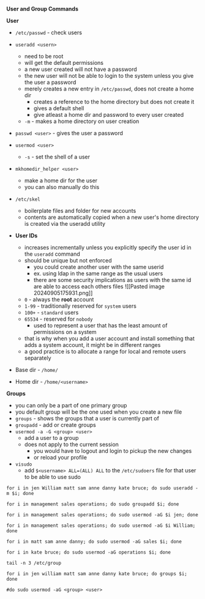 **User and Group Commands**

**User**
- `/etc/passwd` - check users
- `useradd <usern>`
	- need to be root
	- will get the default permissions
	- a new user created will not have a password
	- the new user will not be able to login to the system unless you give the user a password
	- merely creates a new entry in `/etc/passwd`, does not create a home dir
		- creates a reference to the home directory but does not create it
		- gives a default shell
		- give atleast a home dir and password to every user created
	- `-m` - makes a home directory on user creation
- `passwd <user>` - gives the user a password
-  `usermod <user>`
	- `-s` - set the shell of a user
- `mkhomedir_helper <user>`
	- make a home dir for the user
	- you can also manually do this
- `/etc/skel`
	- boilerplate files and folder for new accounts
	- contents are automatically copied when a new user's home directory is created via the useradd utility

- **User IDs**
	- increases incrementally unless you explicitly specify the user id in the `useradd` command
	- should be unique but not enforced
		- you could create another user with the same userid
		- ex. using ldap in the same range as the usual users
		- there are some security implications as users with the same id are able to access each others files
	![[Pasted image 20240905175931.png]] 
	- `0` - always the **root** account
	- `1-99` - traditionally reserved for `system` users
	- `100+` - `standard` users
	- `65534` - reserved for `nobody`
		- used to represent a user that has the least amount of permissions on a system
	- that is why when you add a user account and install something that adds a system account, it might be in different ranges
	- a good practice is to allocate a range for local and remote users separately

- Base dir - `/home/`
- Home dir - `/home/<username>`

**Groups**
- you can only be a part of one primary group
- you default group will be the one used when you create a new file
- `groups` - shows the groups that a user is currently part of
- `groupadd` - add or create groups
- `usermod -a -G <group> <user>`
	- add a user to a group
	- does not apply to the current session
		- you would have to logout and login to pickup the new changes
		- or reload your profile
- `visudo`
	- add `$<username> ALL=(ALL) ALL` to the `/etc/sudoers` file for that user to be able to use sudo


```
for i in jen William matt sam anne danny kate bruce; do sudo useradd -m $i; done

for i in management sales operations; do sudo groupadd $i; done

for i in management sales operations; do sudo usermod -aG $i jen; done

for i in management sales operations; do sudo usermod -aG $i William; done

for i in matt sam anne danny; do sudo usermod -aG sales $i; done 

for i in kate bruce; do sudo usermod -aG operations $i; done

tail -n 3 /etc/group

for i in jen william matt sam anne danny kate bruce; do groups $i; done

#do sudo usermod -aG <group> <user>
```